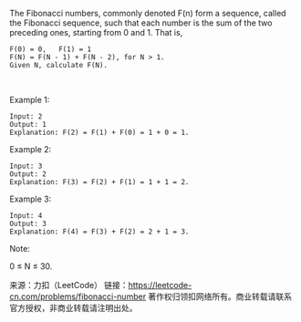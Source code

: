 The Fibonacci numbers, commonly denoted F(n) form a sequence, called the Fibonacci sequence, such that each number is the sum of the two preceding ones, starting from 0 and 1. That is,

    F(0) = 0,   F(1) = 1
    F(N) = F(N - 1) + F(N - 2), for N > 1.
    Given N, calculate F(N).

 

Example 1:

    Input: 2
    Output: 1
    Explanation: F(2) = F(1) + F(0) = 1 + 0 = 1.
Example 2:

    Input: 3
    Output: 2
    Explanation: F(3) = F(2) + F(1) = 1 + 1 = 2.
Example 3:

    Input: 4
    Output: 3
    Explanation: F(4) = F(3) + F(2) = 2 + 1 = 3.


Note:

0 ≤ N ≤ 30.



来源：力扣（LeetCode）
链接：https://leetcode-cn.com/problems/fibonacci-number
著作权归领扣网络所有。商业转载请联系官方授权，非商业转载请注明出处。
